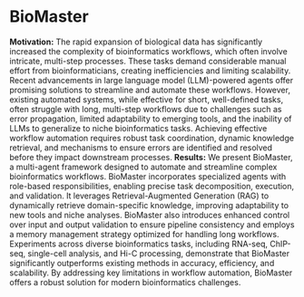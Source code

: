 # BioMaster
**Motivation:** The rapid expansion of biological data has significantly increased the complexity of bioinformatics workflows, which often involve intricate, multi-step processes. These tasks demand considerable manual effort from bioinformaticians, creating inefficiencies and limiting scalability. Recent advancements in large language model (LLM)-powered agents offer promising solutions to streamline and automate these workflows. However, existing automated systems, while effective for short, well-defined tasks, often struggle with long, multi-step workflows due to challenges such as error propagation, limited adaptability to emerging tools, and the inability of LLMs to generalize to niche bioinformatics tasks. Achieving effective workflow automation requires robust task coordination, dynamic knowledge retrieval, and mechanisms to ensure errors are identified and resolved before they impact downstream processes.
**Results:** We present BioMaster, a multi-agent framework designed to automate and streamline complex bioinformatics workflows. BioMaster incorporates specialized agents with role-based responsibilities, enabling precise task decomposition, execution, and validation. It leverages Retrieval-Augmented Generation (RAG) to dynamically retrieve domain-specific knowledge, improving adaptability to new tools and niche analyses. BioMaster also introduces enhanced control over input and output validation to ensure pipeline consistency and employs a memory management strategy optimized for handling long workflows. Experiments across diverse bioinformatics tasks, including RNA-seq, ChIP-seq, single-cell analysis, and Hi-C processing, demonstrate that BioMaster significantly outperforms existing methods in accuracy, efficiency, and scalability. By addressing key limitations in workflow automation, BioMaster offers a robust solution for modern bioinformatics challenges.
